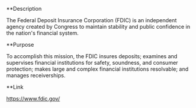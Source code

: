 **Description

The Federal Deposit Insurance Corporation (FDIC) is an independent agency created by Congress to maintain stability and public confidence in the nation's financial system.

**Purpose

To accomplish this mission, the FDIC insures deposits; examines and supervises financial institutions for safety, soundness, and consumer protection; makes large and complex financial institutions resolvable; and manages receiverships.

**Link

https://www.fdic.gov/